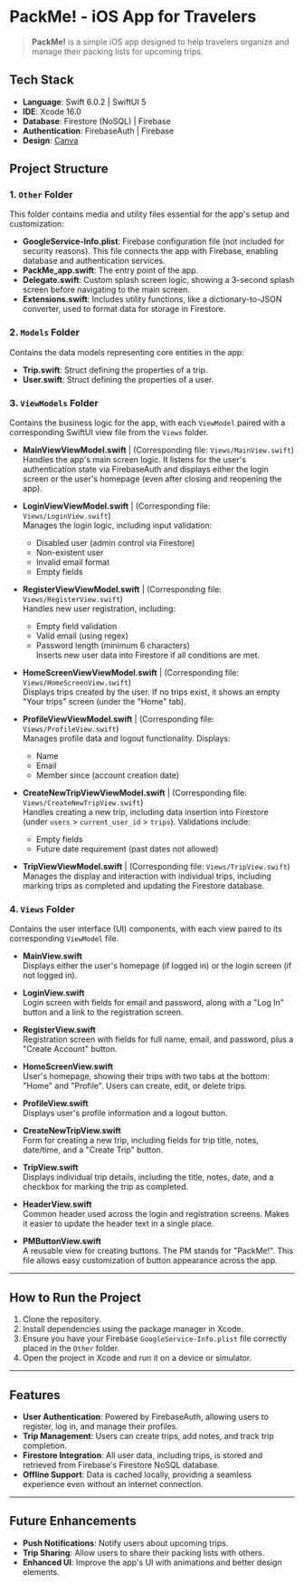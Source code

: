 # PackMe! - iOS App for Travelers

> **PackMe!** is a simple iOS app designed to help travelers organize and manage their packing lists for upcoming trips.

## Tech Stack
- **Language**: Swift 6.0.2 | SwiftUI 5
- **IDE**: Xcode 16.0
- **Database**: Firestore (NoSQL) | Firebase
- **Authentication**: FirebaseAuth | Firebase
- **Design**: [Canva](https://canva.com)

## Project Structure

### 1. `Other` Folder
This folder contains media and utility files essential for the app's setup and customization:
- **GoogleService-Info.plist**: Firebase configuration file (not included for security reasons). This file connects the app with Firebase, enabling database and authentication services.
- **PackMe_app.swift**: The entry point of the app.
- **Delegate.swift**: Custom splash screen logic, showing a 3-second splash screen before navigating to the main screen.
- **Extensions.swift**: Includes utility functions, like a dictionary-to-JSON converter, used to format data for storage in Firestore.

### 2. `Models` Folder
Contains the data models representing core entities in the app:
- **Trip.swift**: Struct defining the properties of a trip.
- **User.swift**: Struct defining the properties of a user.

### 3. `ViewModels` Folder
Contains the business logic for the app, with each `ViewModel` paired with a corresponding SwiftUI view file from the `Views` folder.

- **MainViewViewModel.swift** | (Corresponding file: `Views/MainView.swift`)  
  Handles the app's main screen logic. It listens for the user's authentication state via FirebaseAuth and displays either the login screen or the user's homepage (even after closing and reopening the app).
  
- **LoginViewViewModel.swift** | (Corresponding file: `Views/LoginView.swift`)  
  Manages the login logic, including input validation:
    - Disabled user (admin control via Firestore)
    - Non-existent user
    - Invalid email format
    - Empty fields

- **RegisterViewViewModel.swift** | (Corresponding file: `Views/RegisterView.swift`)  
  Handles new user registration, including:
    - Empty field validation
    - Valid email (using regex)
    - Password length (minimum 6 characters)  
  Inserts new user data into Firestore if all conditions are met.

- **HomeScreenViewViewModel.swift** | (Corresponding file: `Views/HomeScreenView.swift`)  
  Displays trips created by the user. If no trips exist, it shows an empty "Your trips" screen (under the "Home" tab).

- **ProfileViewViewModel.swift** | (Corresponding file: `Views/ProfileView.swift`)  
  Manages profile data and logout functionality. Displays:
    - Name
    - Email
    - Member since (account creation date)

- **CreateNewTripViewViewModel.swift** | (Corresponding file: `Views/CreateNewTripView.swift`)  
  Handles creating a new trip, including data insertion into Firestore (under `users` > `current_user_id` > `trips`). Validations include:
    - Empty fields
    - Future date requirement (past dates not allowed)

- **TripViewViewModel.swift** | (Corresponding file: `Views/TripView.swift`)  
  Manages the display and interaction with individual trips, including marking trips as completed and updating the Firestore database.

### 4. `Views` Folder
Contains the user interface (UI) components, with each view paired to its corresponding `ViewModel` file.

- **MainView.swift**  
  Displays either the user's homepage (if logged in) or the login screen (if not logged in).

- **LoginView.swift**  
  Login screen with fields for email and password, along with a "Log In" button and a link to the registration screen.

- **RegisterView.swift**  
  Registration screen with fields for full name, email, and password, plus a "Create Account" button.

- **HomeScreenView.swift**  
  User's homepage, showing their trips with two tabs at the bottom: "Home" and "Profile". Users can create, edit, or delete trips.

- **ProfileView.swift**  
  Displays user's profile information and a logout button.

- **CreateNewTripView.swift**  
  Form for creating a new trip, including fields for trip title, notes, date/time, and a "Create Trip" button.

- **TripView.swift**  
  Displays individual trip details, including the title, notes, date, and a checkbox for marking the trip as completed.

- **HeaderView.swift**  
  Common header used across the login and registration screens. Makes it easier to update the header text in a single place.

- **PMButtonView.swift**  
  A reusable view for creating buttons. The PM stands for "PackMe!". This file allows easy customization of button appearance across the app.

---

## How to Run the Project
1. Clone the repository.
2. Install dependencies using the package manager in Xcode.
3. Ensure you have your Firebase `GoogleService-Info.plist` file correctly placed in the `Other` folder.
4. Open the project in Xcode and run it on a device or simulator.

---

## Features
- **User Authentication**: Powered by FirebaseAuth, allowing users to register, log in, and manage their profiles.
- **Trip Management**: Users can create trips, add notes, and track trip completion.
- **Firestore Integration**: All user data, including trips, is stored and retrieved from Firebase's Firestore NoSQL database.
- **Offline Support**: Data is cached locally, providing a seamless experience even without an internet connection.

---

## Future Enhancements
- **Push Notifications**: Notify users about upcoming trips.
- **Trip Sharing**: Allow users to share their packing lists with others.
- **Enhanced UI**: Improve the app's UI with animations and better design elements.

